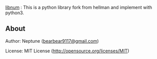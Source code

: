 
[libnum](https://github.com/hellman/libnum) : This is a python library fork from hellman and implement with python3.

About
---------------------

Author: Neptune (bearbear9117@gmail.com)

License: MIT License (http://opensource.org/licenses/MIT)
